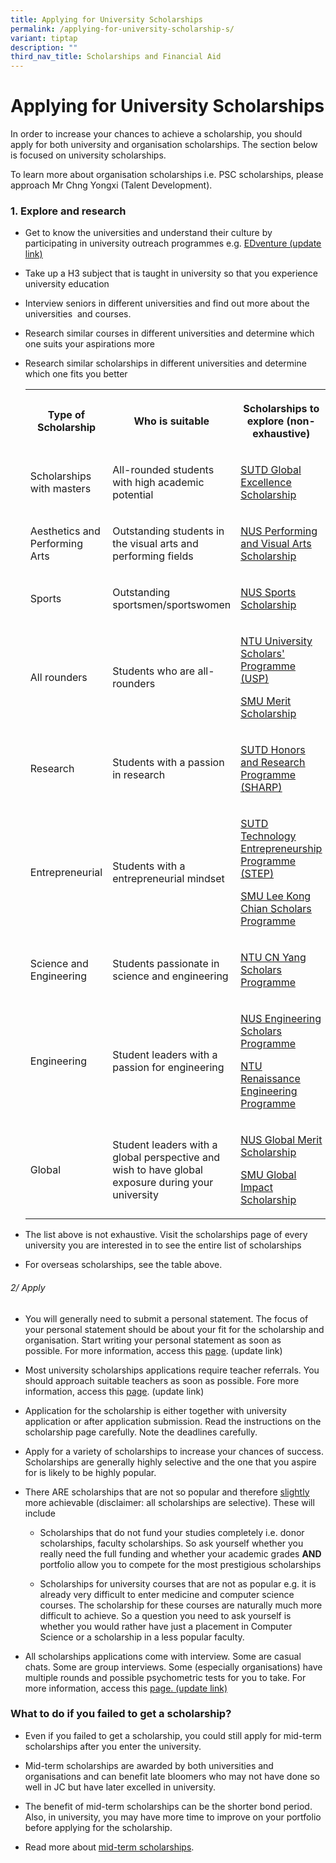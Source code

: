 ```yaml
---
title: Applying for University Scholarship​​​s
permalink: /applying-for-university-scholarship-s/
variant: tiptap
description: ""
third_nav_title: Scholarships and Financial Aid
---
```

<h1>Applying for University Scholarship​​​s</h1>
<p>In order to increase your chances to achieve a scholarship, you should
apply for both university and organisation scholarships. The section below
is focused on university scholarships.&nbsp;</p>
<p>To learn more about organisation scholarships i.e. PSC scholarships, please
approach Mr Chng Yongxi (Talent Development).</p>
<h3>1. Explore and research</h3>
<ul>
<li>
<p>Get to know the universities and understand their culture by participating
in university outreach programmes e.g. <a href="edventure" class="wixui-rich-text__text" rel="noopener noreferrer nofollow" target="_self"><u>EDventure (update link)</u></a>
</p>
</li>
<li>
<p>Take up a H3 subject that is taught in university so that you experience
university education</p>
</li>
<li>
<p>Interview seniors in different universities and find out more about the
universities&nbsp;&nbsp;and courses.&nbsp;</p>
</li>
<li>
<p>Research similar courses in different universities and determine which
one suits your aspirations more</p>
</li>
<li>
<p>Research similar scholarships in different universities and determine
which one fits you better</p>
<table style="minWidth: 75px">
<colgroup>
<col>
<col>
<col>
</colgroup>
<tbody>
<tr>
<th rowspan="1" colspan="1">
<p><strong>Type of Scholarship</strong>
</p>
</th>
<th rowspan="1" colspan="1">
<p><strong>Who is suitable</strong>
</p>
</th>
<th rowspan="1" colspan="1">
<p><strong>Scholarships to explore (non-exhaustive)</strong>
</p>
</th>
</tr>
<tr>
<td rowspan="1" colspan="1">
<p>Scholarships with masters</p>
</td>
<td rowspan="1" colspan="1">
<p>All-rounded students with high academic potential</p>
</td>
<td rowspan="1" colspan="1">
<p><a href="https://www.sutd.edu.sg/Admissions/Undergraduate/Scholarship/SUTD-Global-Excellence-Scholarship" rel="noopener" target="_blank"><u>SUTD Global Excellence Scholarship</u></a>
</p>
</td>
</tr>
<tr>
<td rowspan="1" colspan="1">
<p>Aesthetics and Performing Arts</p>
</td>
<td rowspan="1" colspan="1">
<p>Outstanding students in the visual arts and performing fields</p>
</td>
<td rowspan="1" colspan="1">
<p><a href="https://nus.edu.sg/oam/scholarships/scholarships-for-freshmen-singapore-citizens/nus-performing-visual-arts-scholarship" rel="noopener" target="_blank"><u>NUS Performing and Visual Arts Scholarship</u></a>
</p>
</td>
</tr>
<tr>
<td rowspan="1" colspan="1">
<p>Sports</p>
</td>
<td rowspan="1" colspan="1">
<p>Outstanding sportsmen/sportswomen</p>
</td>
<td rowspan="1" colspan="1">
<p><a href="https://nus.edu.sg/oam/scholarships/scholarships-for-freshmen-singapore-citizens/nus-sports-scholarship" rel="noopener" target="_blank"><u>NUS Sports Scholarship</u></a>
</p>
</td>
</tr>
<tr>
<td rowspan="1" colspan="1">
<p>All rounders</p>
</td>
<td rowspan="1" colspan="1">
<p>Students who are all-rounders</p>
</td>
<td rowspan="1" colspan="1">
<p><a href="https://www.ntu.edu.sg/admissions/undergraduate/premier-scholar-programmes/ntu-university-scholars-programme" rel="noopener" target="_blank"><u>NTU University Scholars' Programme (USP)</u></a>
</p>
<p><a href="https://admissions.smu.edu.sg/financial-matters/financial-aid/smu-merit-scholarship-programme" rel="noopener" target="_blank"><u>SMU Merit Scholarship</u></a>
</p>
</td>
</tr>
<tr>
<td rowspan="1" colspan="1">
<p>Research</p>
</td>
<td rowspan="1" colspan="1">
<p>Students with a passion in research</p>
</td>
<td rowspan="1" colspan="1">
<p><a href="https://www.sutd.edu.sg/SHARP/About" rel="noopener" target="_blank"><u>SUTD Honors and Research Programme (SHARP)</u></a>
</p>
</td>
</tr>
<tr>
<td rowspan="1" colspan="1">
<p>Entrepreneurial</p>
</td>
<td rowspan="1" colspan="1">
<p>Students with a entrepreneurial mindset</p>
</td>
<td rowspan="1" colspan="1">
<p><a href="https://www.sutd.edu.sg/step" rel="noopener" target="_blank"><u>SUTD Technology Entrepreneurship Programme (STEP</u></a><u>)</u>
</p>
<p><a href="https://admissions.smu.edu.sg/financial-matters/financial-aid/lee-kong-chian-scholars-programme" rel="noopener" target="_blank"><u>SMU Lee Kong Chian Scholars Programme</u></a>
</p>
</td>
</tr>
<tr>
<td rowspan="1" colspan="1">
<p>Science and Engineering</p>
</td>
<td rowspan="1" colspan="1">
<p>Students passionate in science and engineering</p>
</td>
<td rowspan="1" colspan="1">
<p><a href="https://www.ntu.edu.sg/admissions/undergraduate/premier-scholar-programmes/cn-yang-scholars-programme" rel="noopener" target="_blank"><u>NTU CN Yang Scholars Programme</u></a>
</p>
</td>
</tr>
<tr>
<td rowspan="1" colspan="1">
<p>Engineering</p>
</td>
<td rowspan="1" colspan="1">
<p>Student leaders with a passion for engineering</p>
</td>
<td rowspan="1" colspan="1">
<p><a href="https://cde.nus.edu.sg/escholars/" rel="noopener" target="_blank"><u>NUS Engineering Scholars Programme</u></a>
</p>
<p><a href="https://www.ntu.edu.sg/admissions/undergraduate/scholarships/reps" rel="noopener" target="_blank"><u>NTU Renaissance Engineering Programme</u></a>
</p>
</td>
</tr>
<tr>
<td rowspan="1" colspan="1">
<p>Global</p>
</td>
<td rowspan="1" colspan="1">
<p>Student leaders with a global perspective and wish to have global exposure
during your university</p>
</td>
<td rowspan="1" colspan="1">
<p><a href="https://nus.edu.sg/oam/scholarships/scholarships-for-freshmen-singapore-citizens/nus-global-merit-scholarship" rel="noopener" target="_blank"><u>NUS Global Merit Scholarship</u></a>
</p>
<p><a href="https://admissions.smu.edu.sg/scholarships/smu-global-impact-scholarship" rel="noopener" target="_blank"><u>SMU Global Impact Scholarship</u></a>
</p>
</td>
</tr>
</tbody>
</table>
</li>
</ul>
<ul>
<li>
<p>The list above is not exhaustive. Visit the scholarships page of every
university you are interested in to see the entire list of scholarships</p>
</li>
<li>
<p>For overseas scholarships, see the table above.</p>
</li>
</ul>
<h6>2/ Apply</h6>
<ul>
<li>
<p>You will generally need to submit a personal statement. The focus of your
personal statement should be about your fit for the scholarship and organisation.
Start writing your personal statement as soon as possible.&nbsp;For more
information, access this <a href="personal-statement-writing" class="wixui-rich-text__text" rel="noopener noreferrer nofollow" target="_self"><u>page</u></a>.
(update link)</p>
</li>
<li>
<p>Most university scholarships applications require teacher referrals. You
should approach suitable teachers as soon as possible. Fore more information,
access this <a href="teacher-references" class="wixui-rich-text__text" rel="noopener noreferrer nofollow" target="_self"><u>page</u></a>. (update link)</p>
</li>
<li>
<p>Application for the scholarship is either together with university application
or after application submission. Read the instructions on the scholarship
page carefully. Note the deadlines carefully.</p>
</li>
<li>
<p>Apply for a variety of scholarships to increase your chances of success.
Scholarships are generally highly selective and the one that you aspire
for is likely&nbsp;to be highly popular.</p>
</li>
<li>
<p>There ARE scholarships that are not so popular and therefore <u>slightly</u> more
achievable (disclaimer: all scholarships are selective). These will include</p>
<ul>
<li>
<p>Scholarships that do not fund your studies completely i.e. donor scholarships,
faculty scholarships.​ So ask yourself whether you really need the full
funding and whether your academic grades <strong>AND</strong> portfolio allow
you to compete for the most prestigious scholarships</p>
</li>
<li>
<p>Scholarships for university courses that are not as popular e.g. it is
already very difficult to enter medicine and computer science courses.
The scholarship for these courses are naturally much more difficult to
achieve. So a question you need to ask yourself is whether you would rather
have just a placement in Computer Science or a scholarship in a less popular
faculty.</p>
</li>
</ul>
</li>
<li>
<p>All scholarships applications come with interview. Some are casual chats.
Some are group interviews. Some (especially organisations) have multiple
rounds and possible psychometric tests for you to take. F​or more information,
access this <a href="interview-preparation" class="wixui-rich-text__text" rel="noopener noreferrer nofollow" target="_self"><u>page. (update link)</u></a>
</p>
</li>
</ul>
<h3>What to do if you failed to get a scholarship?</h3>
<ul>
<li>
<p>Even if you failed to get a scholarship, you could still apply for mid-term
scholarships after you enter the university.&nbsp;</p>
</li>
<li>
<p>Mid-term scholarships are awarded by both universities and organisations
and can benefit late bloomers who may not have done so well in JC but have
later excelled in university.</p>
</li>
<li>
<p>The benefit of mid-term scholarships can be the shorter bond period. Also,
in university, you may have more time to improve on your portfolio before
applying for the scholarship.</p>
</li>
<li>
<p>Read more about <a href="https://brightsparks.com.sg/getahead_archives.php?tags=mid-term+scholarship" rel="noopener nofollow" target="_blank">mid-term scholarships</a>.</p>
</li>
</ul>
<p></p>